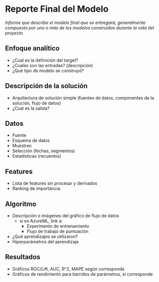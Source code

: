 # Reporte Final del Modelo
_Informe que describe el modelo final que se entregará, generalmente compuesto por uno o más de los modelos construidos durante la vida del proyecto_

## Enfoque analítico
* ¿Cual es la definición del target?
* ¿Cuales son las entradas? (descripción)
* ¿Qué tipo de modelo se construyó?

## Descripción de la solución
* Arquitectura de solución simple (fuentes de datos, componentes de la solución, flujo de datos)
* ¿Cual es la salida?

## Datos
* Fuente
* Esquema de datos
* Muestreo
* Selección (fechas, segmentos)
* Estadísticas (recuentos)

## Features
* Lista de features sin procesar y derivados
* Ranking de importancia.

## Algoritmo
* Descripción o imágenes del gráfico de flujo de datos
  * si es AzureML, link a:
    * Experimento de entrenamiento
    * Flujo de trabajo de puntuación
* ¿Qué aprendizajes se utilizaron?
* Hiperparámetros del aprendizaje

## Resultados
* Gráficos ROC/Lift, AUC, R^2, MAPE según corresponda
* Gráficos de rendimiento para barridos de parámetros, si corresponde 
